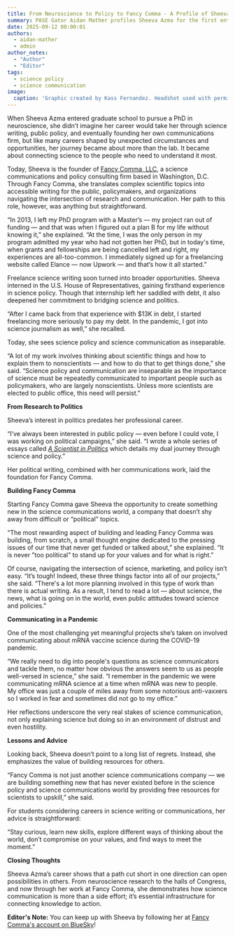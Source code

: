 ```yaml
---
title: From Neuroscience to Policy to Fancy Comma - A Profile of Sheeva Azma
summary: PASE Gator Aidan Mather profiles Sheeva Azma for the first entry of our Past Speaker Series.
date: 2025-09-12 00:00:01
authors:
  - aidan-mather
  - admin
author_notes:
  - "Author"
  - "Editor"
tags:
  - science policy
  - science communication
image:
  caption: 'Graphic created by Kass Fernandez. Headshot used with permission.'
---
```


When Sheeva Azma entered graduate school to pursue a PhD in neuroscience, she didn’t imagine her career would take her through science writing, public policy, and eventually founding her own communications firm, but like many careers shaped by unexpected circumstances and opportunities, her journey became about more than the lab. It became about connecting science to the people who need to understand it most.

Today, Sheeva is the founder of [Fancy Comma, LLC](https://fancycomma.com/), a science communications and policy consulting firm based in Washington, D.C. Through Fancy Comma, she translates complex scientific topics into accessible writing for the public, policymakers, and organizations navigating the intersection of research and communication. Her path to this role, however, was anything but straightforward.

“In 2013, I left my PhD program with a Master’s — my project ran out of funding — and that was when I figured out a plan B for my life without knowing it,” she explained. “At the time, I was the only person in my program admitted my year who had not gotten her PhD, but in today's time, when grants and fellowships are being cancelled left and right, my experiences are all-too-common. I immediately signed up for a freelancing website called Elance — now Upwork — and that’s how it all started.”

Freelance science writing soon turned into broader opportunities. Sheeva interned in the U.S. House of Representatives, gaining firsthand experience in science policy. Though that internship left her saddled with debt, it also deepened her commitment to bridging science and politics.

“After I came back from that experience with $13K in debt, I started freelancing more seriously to pay my debt. In the pandemic, I got into science journalism as well,” she recalled.

Today, she sees science policy and science communication as inseparable.

“A lot of my work involves thinking about scientific things and how to explain them to nonscientists — and how to do that to get things done,” she said. “Science policy and communication are inseparable as the importance of science must be repeatedly communicated to important people such as policymakers, who are largely nonscientists. Unless more scientists are elected to public office, this need will persist.”

**From Research to Politics**

Sheeva’s interest in politics predates her professional career.

“I’ve always been interested in public policy — even before I could vote, I was working on political campaigns,” she said. “I wrote a whole series of essays called *[A Scientist in Politics](https://fancycomma.com/a-scientist-in-politics/)* which details my dual journey through science and policy.” 

Her political writing, combined with her communications work, laid the foundation for Fancy Comma.

**Building Fancy Comma**

Starting Fancy Comma gave Sheeva the opportunity to create something new in the science communications world, a company that doesn’t shy away from difficult or “political” topics.

“The most rewarding aspect of building and leading Fancy Comma was building, from scratch, a small thought engine dedicated to the pressing issues of our time that never get funded or talked about,” she explained. “It is never "too political" to stand up for your values and for what is right.”

Of course, navigating the intersection of science, marketing, and policy isn’t easy.
“It’s tough! Indeed, these three things factor into all of our projects,” she said. “There's a lot more planning involved in this type of work than there is actual writing. As a result, I tend to read a lot — about science, the news, what is going on in the world, even public attitudes toward science and policies.”

**Communicating in a Pandemic**

One of the most challenging yet meaningful projects she’s taken on involved communicating about mRNA vaccine science during the COVID-19 pandemic.

“We really need to dig into people's questions as science communicators and tackle them, no matter how obvious the answers seem to us as people well-versed in science,” she said. “I remember in the pandemic we were communicating mRNA science at a time when mRNA was new to people. My office was just a couple of miles away from some notorious anti-vaxxers so I worked in fear and sometimes did not go to my office.”

Her reflections underscore the very real stakes of science communication, not only explaining science but doing so in an environment of distrust and even hostility.

**Lessons and Advice**

Looking back, Sheeva doesn’t point to a long list of regrets. Instead, she emphasizes the value of building resources for others.

“Fancy Comma is not just another science communications company — we are building something new that has never existed before in the science policy and science communications world by providing free resources for scientists to upskill,” she said.

For students considering careers in science writing or communications, her advice is straightforward:

“Stay curious, learn new skills, explore different ways of thinking about the world, don’t compromise on your values, and find ways to meet the moment.”

**Closing Thoughts**

Sheeva Azma’s career shows that a path cut short in one direction can open possibilities in others. From neuroscience research to the halls of Congress, and now through her work at Fancy Comma, she demonstrates how science communication is more than a side effort; it’s essential infrastructure for connecting knowledge to action. 

**Editor's Note:** You can keep up with Sheeva by following her at [Fancy Comma's account on BlueSky](https://bsky.app/profile/fancycomma.bsky.social)!

